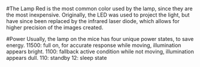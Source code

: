 #The Lamp
Red is the most common color used by the lamp, since they are the most inexpensive. Originally, the LED was used to project the light, but have since been replaced by the infrared laser diode, which allows for higher precision of the images created.

#Power
Usually, the lamp on the mice has four unique power states, to save energy.
11500: full on, for accurate response while moving, illumination appears bright.
1100: fallback active condition while not moving, illumination appears dull.
110: standby
12: sleep state

